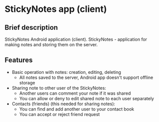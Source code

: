 # StickyNotes app (client)

## Brief description
StickyNotes Android application (client). StickyNotes - application for making notes and storing them on the server.

## Features
* Basic operation with notes: creation, editing, deleting
  * All notes saved to the server, Android app doesn't support offline storage
* Sharing note to other user of the StickyNotes:
  * Another users can comment your note if it was shared
  * You can allow or deny to edit shared note to each user separately
* Contacts (friends) (this needed for sharing notes):
  * You can find and add another user to your contact book
  * You can accept or reject friend request
